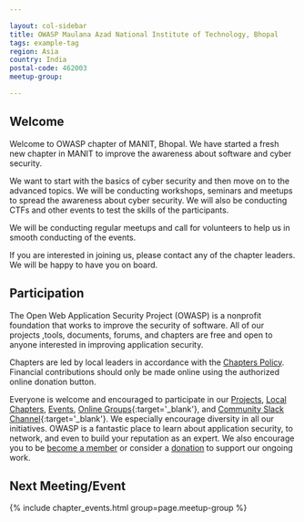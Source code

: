 ```yaml
---

layout: col-sidebar
title: OWASP Maulana Azad National Institute of Technology, Bhopal 
tags: example-tag
region: Asia
country: India
postal-code: 462003
meetup-group:

---
```



## Welcome

Welcome to OWASP chapter of MANIT, Bhopal. We have started a fresh new chapter in MANIT to improve the awareness about software and cyber security. 

We want to start with the basics of cyber security and then move on to the advanced topics. We will be conducting workshops, seminars and meetups to spread the awareness about cyber security. We will also be conducting CTFs and other events to test the skills of the participants. 

We will be conducting regular meetups and call for volunteers to help us in smooth conducting of the events.

If you are interested in joining us, please contact any of the chapter leaders. We will be happy to have you on board.

## Participation
The Open Web Application Security Project (OWASP) is a nonprofit foundation that works to improve the security of software. All of our projects ,tools, documents, forums, and chapters are free and open to anyone interested in improving application security. 

Chapters are led by local leaders in accordance with the [Chapters Policy](/www-policy/operational/chapters). Financial contributions should only be made online using the authorized online donation button. 

Everyone is welcome and encouraged to participate in our [Projects](/projects/), [Local Chapters](/chapters/), [Events](/events/), [Online Groups](https://groups.google.com/a/owasp.com/){:target='_blank'}, and [Community Slack Channel](https://owasp.slack.com/){:target='_blank'}. We especially encourage diversity in all our initiatives. OWASP is a fantastic place to learn about application security, to network, and even to build your reputation as an expert. We also encourage you to be [become a member](/membership/) or consider a [donation](/donate/) to support our ongoing work.

Next Meeting/Event <!-- You should keep this section as it will populate your meetup events -->
---------------------
{% include chapter_events.html group=page.meetup-group %}


